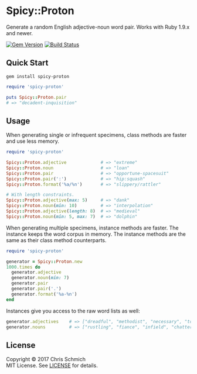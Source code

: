 # Spicy::Proton
Generate a random English adjective-noun word pair. Works with Ruby 1.9.x and newer.

[![Gem Version](https://badge.fury.io/rb/spicy-proton.svg)](http://rubygems.org/gems/spicy-proton)
[![Build Status](https://travis-ci.org/schmich/spicy-proton.svg?branch=master)](https://travis-ci.org/schmich/spicy-proton)

## Quick Start

`gem install spicy-proton`

```ruby
require 'spicy-proton'

puts Spicy::Proton.pair
# => "decadent-inquisition"
```

## Usage

When generating single or infrequent specimens, class methods are faster and use less memory.

```ruby
require 'spicy-proton'

Spicy::Proton.adjective             # => "extreme"
Spicy::Proton.noun                  # => "loan"
Spicy::Proton.pair                  # => "opportune-spacesuit"
Spicy::Proton.pair(':')             # => "hip:squash"
Spicy::Proton.format('%a/%n')       # => "slippery/rattler"

# With length constraints.
Spicy::Proton.adjective(max: 5)     # => "dank"
Spicy::Proton.noun(min: 10)         # => "interpolation"
Spicy::Proton.adjective(length: 8)  # => "medieval"
Spicy::Proton.noun(min: 5, max: 7)  # => "dolphin"
```

When generating multiple specimens, instance methods are faster. The instance keeps the word corpus in memory. The instance methods are the same as their class method counterparts.

```ruby
require 'spicy-proton'

generator = Spicy::Proton.new
1000.times do 
  generator.adjective
  generator.noun(min: 7)
  generator.pair
  generator.pair('.')
  generator.format('%a-%n')
end
```

Instances give you access to the raw word lists as well:

```ruby
generator.adjectives    # => ["dreadful", "methodist", "necessary", "tough", ...]
generator.nouns         # => ["rustling", "fiance", "infield", "chatter", ...]
```

## License

Copyright &copy; 2017 Chris Schmich  
MIT License. See [LICENSE](LICENSE) for details.
